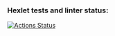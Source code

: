 ### Hexlet tests and linter status:
[![Actions Status](https://github.com/bril95/layout-designer-project-58/actions/workflows/hexlet-check.yml/badge.svg)](https://github.com/bril95/layout-designer-project-58/actions)